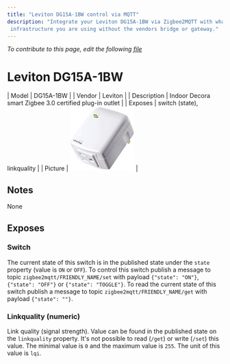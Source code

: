 ```yaml
---
title: "Leviton DG15A-1BW control via MQTT"
description: "Integrate your Leviton DG15A-1BW via Zigbee2MQTT with whatever smart home
 infrastructure you are using without the vendors bridge or gateway."
---
```


*To contribute to this page, edit the following
[file](https://github.com/Koenkk/zigbee2mqtt.io/blob/master/docs/devices/DG15A-1BW.md)*

# Leviton DG15A-1BW

| Model | DG15A-1BW  |
| Vendor  | Leviton  |
| Description | Indoor Decora smart Zigbee 3.0 certified plug-in outlet |
| Exposes | switch (state), linkquality |
| Picture | ![Leviton DG15A-1BW](../../public/images/devices/DG15A-1BW.jpg) |

## Notes

None


## Exposes

### Switch 
The current state of this switch is in the published state under the `state` property (value is `ON` or `OFF`).
To control this switch publish a message to topic `zigbee2mqtt/FRIENDLY_NAME/set` with payload `{"state": "ON"}`, `{"state": "OFF"}` or `{"state": "TOGGLE"}`.
To read the current state of this switch publish a message to topic `zigbee2mqtt/FRIENDLY_NAME/get` with payload `{"state": ""}`.

### Linkquality (numeric)
Link quality (signal strength).
Value can be found in the published state on the `linkquality` property.
It's not possible to read (`/get`) or write (`/set`) this value.
The minimal value is `0` and the maximum value is `255`.
The unit of this value is `lqi`.

